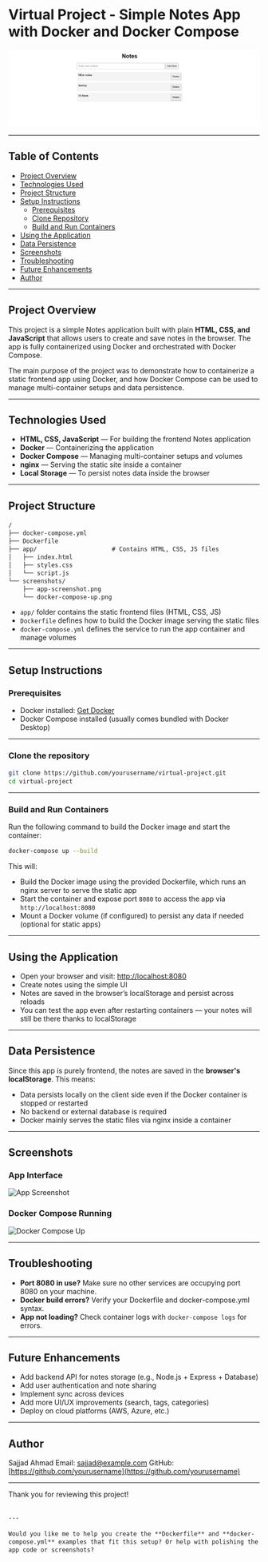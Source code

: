 
# Virtual Project - Simple Notes App with Docker and Docker Compose

![App Screenshot](./screenshots/image.png)

---

## Table of Contents

- [Project Overview](#project-overview)  
- [Technologies Used](#technologies-used)  
- [Project Structure](#project-structure)  
- [Setup Instructions](#setup-instructions)  
  - [Prerequisites](#prerequisites)  
  - [Clone Repository](#clone-repository)  
  - [Build and Run Containers](#build-and-run-containers)  
- [Using the Application](#using-the-application)  
- [Data Persistence](#data-persistence)  
- [Screenshots](#screenshots)  
- [Troubleshooting](#troubleshooting)  
- [Future Enhancements](#future-enhancements)  
- [Author](#author)  

---

## Project Overview

This project is a simple Notes application built with plain **HTML, CSS, and JavaScript** that allows users to create and save notes in the browser. The app is fully containerized using Docker and orchestrated with Docker Compose.

The main purpose of the project was to demonstrate how to containerize a static frontend app using Docker, and how Docker Compose can be used to manage multi-container setups and data persistence.

---

## Technologies Used

- **HTML, CSS, JavaScript** — For building the frontend Notes application  
- **Docker** — Containerizing the application  
- **Docker Compose** — Managing multi-container setups and volumes  
- **nginx** — Serving the static site inside a container  
- **Local Storage** — To persist notes data inside the browser  

---

## Project Structure

```plaintext
/
├── docker-compose.yml
├── Dockerfile
├── app/                     # Contains HTML, CSS, JS files
│   ├── index.html
│   ├── styles.css
│   └── script.js
└── screenshots/
    ├── app-screenshot.png
    └── docker-compose-up.png
````

* `app/` folder contains the static frontend files (HTML, CSS, JS)
* `Dockerfile` defines how to build the Docker image serving the static files
* `docker-compose.yml` defines the service to run the app container and manage volumes

---

## Setup Instructions

### Prerequisites

* Docker installed: [Get Docker](https://docs.docker.com/get-docker/)
* Docker Compose installed (usually comes bundled with Docker Desktop)

---

### Clone the repository

```bash
git clone https://github.com/yourusername/virtual-project.git
cd virtual-project
```

---

### Build and Run Containers

Run the following command to build the Docker image and start the container:

```bash
docker-compose up --build
```

This will:

* Build the Docker image using the provided Dockerfile, which runs an nginx server to serve the static app
* Start the container and expose port `8080` to access the app via `http://localhost:8080`
* Mount a Docker volume (if configured) to persist any data if needed (optional for static apps)

---

## Using the Application

* Open your browser and visit: [http://localhost:8080](http://localhost:8080)
* Create notes using the simple UI
* Notes are saved in the browser’s localStorage and persist across reloads
* You can test the app even after restarting containers — your notes will still be there thanks to localStorage

---

## Data Persistence

Since this app is purely frontend, the notes are saved in the **browser's localStorage**. This means:

* Data persists locally on the client side even if the Docker container is stopped or restarted
* No backend or external database is required
* Docker mainly serves the static files via nginx inside a container

---

## Screenshots

### App Interface

![App Screenshot](./screenshots/app-screenshot.png)

### Docker Compose Running

![Docker Compose Up](./screenshots/docker-compose-up.png)

---

## Troubleshooting

* **Port 8080 in use?**
  Make sure no other services are occupying port 8080 on your machine.
* **Docker build errors?**
  Verify your Dockerfile and docker-compose.yml syntax.
* **App not loading?**
  Check container logs with `docker-compose logs` for errors.

---

## Future Enhancements

* Add backend API for notes storage (e.g., Node.js + Express + Database)
* Add user authentication and note sharing
* Implement sync across devices
* Add more UI/UX improvements (search, tags, categories)
* Deploy on cloud platforms (AWS, Azure, etc.)

---

## Author

Sajjad Ahmad
Email: [sajjad@example.com](mailto:sajjad@example.com)
GitHub: [https://github.com/yourusername](https://github.com/yourusername)

---

Thank you for reviewing this project!

```

---

Would you like me to help you create the **Dockerfile** and **docker-compose.yml** examples that fit this setup? Or help with polishing the app code or screenshots?
```
